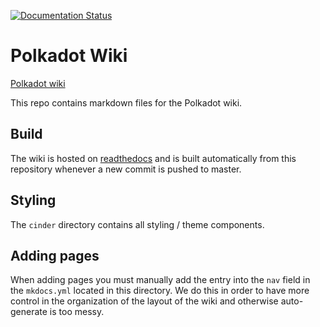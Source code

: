[![Documentation Status](https://readthedocs.org/projects/polkadot-wiki/badge/?version=latest)](https://polkadot-wiki.readthedocs.io/en/latest/?badge=latest)

# Polkadot Wiki

[Polkadot wiki](https://wiki.polkadot.network)

This repo contains markdown files for the Polkadot wiki.

## Build

The wiki is hosted on [readthedocs](readthedocs.io) and is built automatically
from this repository whenever a new commit is pushed to master.

## Styling

The `cinder` directory contains all styling / theme components.

## Adding pages

When adding pages you must manually add the entry into the `nav`
field in the `mkdocs.yml` located in this directory. We do this
in order to have more control in the organization of the layout
of the wiki and otherwise auto-generate is too messy.
